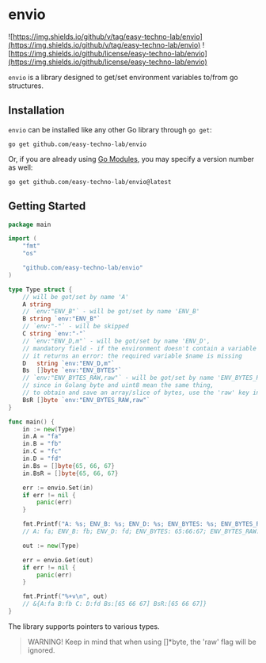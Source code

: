 # envio

![https://img.shields.io/github/v/tag/easy-techno-lab/envio](https://img.shields.io/github/v/tag/easy-techno-lab/envio)
![https://img.shields.io/github/license/easy-techno-lab/envio](https://img.shields.io/github/license/easy-techno-lab/envio)

`envio` is a library designed to get/set environment variables to/from go structures.

## Installation

`envio` can be installed like any other Go library through `go get`:

```console
go get github.com/easy-techno-lab/envio
```

Or, if you are already using
[Go Modules](https://github.com/golang/go/wiki/Modules), you may specify a version number as well:

```console
go get github.com/easy-techno-lab/envio@latest
```

## Getting Started

```go
package main

import (
	"fmt"
	"os"

	"github.com/easy-techno-lab/envio"
)

type Type struct {
	// will be got/set by name 'A'
	A string
	// `env:"ENV_B"` - will be got/set by name 'ENV_B'
	B string `env:"ENV_B"`
	// `env:"-"` - will be skipped
	C string `env:"-"`
	// `env:"ENV_D,m"` - will be got/set by name 'ENV_D',
	// mandatory field - if the environment doesn't contain a variable with the specified name,
	// it returns an error: the required variable $name is missing
	D   string `env:"ENV_D,m"`
	Bs  []byte `env:"ENV_BYTES"`
	// `env:"ENV_BYTES_RAW,raw"` - will be got/set by name 'ENV_BYTES_RAW',
	// since in Golang byte and uint8 mean the same thing,
	// to obtain and save an array/slice of bytes, use the 'raw' key in the tag
	BsR []byte `env:"ENV_BYTES_RAW,raw"`
}

func main() {
	in := new(Type)
	in.A = "fa"
	in.B = "fb"
	in.C = "fc"
	in.D = "fd"
	in.Bs = []byte{65, 66, 67}
	in.BsR = []byte{65, 66, 67}

	err := envio.Set(in)
	if err != nil {
		panic(err)
	}

	fmt.Printf("A: %s; ENV_B: %s; ENV_D: %s; ENV_BYTES: %s; ENV_BYTES_RAW: %s\n", os.Getenv("A"), os.Getenv("ENV_B"), os.Getenv("ENV_D"), os.Getenv("ENV_BYTES"), os.Getenv("ENV_BYTES_RAW"))
	// A: fa; ENV_B: fb; ENV_D: fd; ENV_BYTES: 65:66:67; ENV_BYTES_RAW: ABC

	out := new(Type)

	err = envio.Get(out)
	if err != nil {
		panic(err)
	}

	fmt.Printf("%+v\n", out)
	// &{A:fa B:fb C: D:fd Bs:[65 66 67] BsR:[65 66 67]}
}

```

The library supports pointers to various types.

> WARNING! Keep in mind that when using []*byte, the 'raw' flag will be ignored.